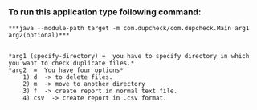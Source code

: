 ### To run this application type following command:
	
	***java --module-path target -m com.dupcheck/com.dupcheck.Main arg1 arg2(optional)***


	*arg1 (specify-directory) =  you have to specify directory in which you want to check duplicate files.*
	*arg2  =  You have four options*
		1) d  -> to delete files.
		2) m  -> move to another directory
		3) f  -> create report in normal text file.
		4) csv  -> create report in .csv format.
